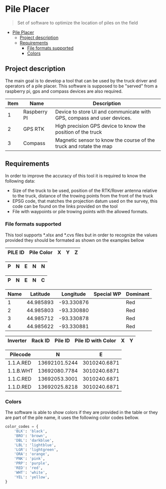 # Pile Placer

> Set of software to optimize the location of piles on the field

- [Pile Placer](#pile-placer)
  - [Project description](#project-description)
  - [Requirements](#requirements)
    - [File formats supported](#file-formats-supported)
    - [Colors](#colors)

## Project description

The main goal is to develop a tool that can be used by the truck driver and operators of a pile placer.
This software is supposed to be "served" from a raspberry pi, gps and compass devices are also required.

Item|Name|Description
-----|-----|-----
1|Raspberry PI|Device to store UI and communicate with GPS, compass and user devices.
2|GPS RTK|High precision GPS device to know the position of the truck
3|Compass|Magnetic sensor to know the course of the truck and rotate the map

## Requirements

In order to improve the accuracy of this tool it is required to know the following data:
* Size of the truck to be used, position of the RTK/Rover antenna relative to the truck, distance of the trowing points from the front of the truck
* EPSG code, that matches the projection datum used on the survey, this code can be found on the links provided on the tool 
* File with waypoints or pile trowing points with the allowed formats.

### File formats supported

This tool supports *.xlsx and *.cvs files but in order to recognize the values provided they should be formated as shown on the examples bellow

PILE ID|Pile Color|X|Y|Z
-------|----------|-|-|-

P|N|E|N|N
-|-|-|-|-

P|N|E|N|C
-|-|-|-|-

Name|Latitude|Longitude|Special WP|Dominant
----|--------|---------|----------|--------
1|44.985893| -93.330876| |Red
2|44.985803| -93.330880| |Red
3|44.985712| -93.330878| |Red
4|44.985622| -93.330881| |Red

Inverter|Rack ID|Pile ID|Pile ID with Color|X|Y
--------|-------|-------|------------------|-|-

Pilecode|N|E
--------|-|-
1.1.A.RED|13692101.5244|3010240.6871
1.1.B.WHT|13692080.7784|3010240.6871
1.1.C.RED|13692053.3001|3010240.6871
1.1.D.RED|13692025.8218|3010240.6871

### Colors

The software is able to show colors if they are provided in the table or they are part of the pile name, it uses the following color codes bellow. 

```Python
color_codes = {
    'BLK': 'black',
    'BRO': 'brown',
    'DBL': 'darkblue',
    'LBL': 'lightblue',
    'LGR': 'lightgreen',
    'ORA': 'orange',
    'PNK': 'pink',
    'PRP': 'purple',
    'RED': 'red',
    'WHT': 'white',
    'YEL': 'yellow',
}
```
